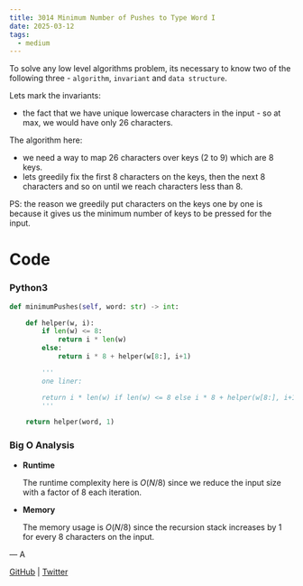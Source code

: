 ```yaml
---
title: 3014 Minimum Number of Pushes to Type Word I
date: 2025-03-12
tags:
  - medium
---
```


To solve any low level algorithms problem, its necessary to know two of the following three - `algorithm`, `invariant` and `data structure`.

Lets mark the invariants:

- the fact that we have unique lowercase characters in the input - so at max, we would have only 26 characters.

The algorithm here:

- we need a way to map 26 characters over keys (2 to 9) which are 8 keys.
- lets greedily fix the first 8 characters on the keys, then the next 8 characters and so on until we reach characters less than 8.

PS: the reason we greedily put characters on the keys one by one is because it gives us the minimum number of keys to be pressed for the input.

# Code

### Python3

```python
def minimumPushes(self, word: str) -> int:

    def helper(w, i):
        if len(w) <= 8:
            return i * len(w)
        else:
            return i * 8 + helper(w[8:], i+1)

        '''
        one liner:

        return i * len(w) if len(w) <= 8 else i * 8 + helper(w[8:], i+1)
        '''

    return helper(word, 1)
```

### Big O Analysis

- **Runtime**

  The runtime complexity here is $O(N/8)$ since we reduce the input size with a factor of 8 each iteration.

- **Memory**

  The memory usage is $O(N/8)$ since the recursion stack increases by 1 for every 8 characters on the input.

— A

[GitHub](https://github.com/athkdev) | [Twitter](https://twitter.com/athkdev)
